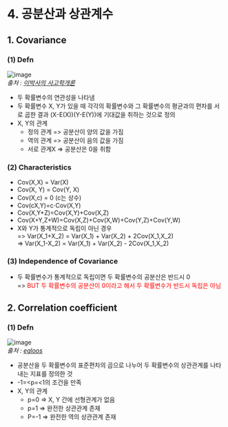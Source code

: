 # 4. 공분산과 상관계수
## 1. Covariance
### (1) Defn
![image](https://user-images.githubusercontent.com/96757866/156875163-349b0065-7125-4f87-9817-dac1e9ec74b2.png)   
*출처 : [이박사의 사고학개론](https://sagohak.tistory.com/211)*

- 두 확률변수의 연관성을 나타냄
- 두 확률변수 X, Y가 있을 때 각각의 확률변수와 그 확률변수의 평균과의 편차를 서로 곱한 결과 (X-E(X))(Y-E(Y))에 기대값을 취하는 것으로 정의
- X, Y의 관계
  - 정의 관계 => 공분산이 양의 값을 가짐
  - 역의 관계 => 공분산이 음의 값을 가짐
  - 서로 관계X => 공분산은 0을 취함

### (2) Characteristics
 - Cov(X,X) = Var(X)
 - Cov(X, Y) = Cov(Y, X) 
 - Cov(X,c) = 0    (c는 상수)
 - Cov(cX,Y)=c⋅Cov(X,Y)
 - Cov(X,Y+Z)=Cov(X,Y)+Cov(X,Z) 
 - Cov(X+Y,Z+W)=Cov(X,Z)+Cov(X,W)+Cov(Y,Z)+Cov(Y,W)   
 - X와 Y가 통계적으로 독립이 아닌 경우   
  => Var(X_1+X_2) = Var(X_1) + Var(X_2) + 2Cov(X_1,X_2)   
  => Var(X_1-X_2) = Var(X_1) + Var(X_2) - 2Cov(X_1,X_2)


### (3) Independence of Covariance
- 두 확률변수가 통계적으로 독립이면 두 확률변수의 공분산은 반드시 0   
  => <span style="color: red">BUT 두 확률변수의 공분산이 0이라고 해서 두 확률변수가 반드시 독립은 아님</span>

## 2. Correlation coefficient
### (1) Defn
![image](https://user-images.githubusercontent.com/96757866/156875791-c5159960-b0e1-4a48-bf66-635253ede88c.png)   
*출처 : [egloos](http://egloos.zum.com/ulee3344/v/9461410)*

- 공분산을 두 확률변수의 표준편차의 곱으로 나누어 두 확률변수의 상관관계를 나타내는 지표를 정의한 것
- -1=<p=<1의 조건을 만족
- X, Y의 관계
  - p=0 => X, Y 간에 선형관계가 없음
  - p=1 => 완전한 상관관계 존재
  - P=-1 => 완전한 역의 상관관계 존재
